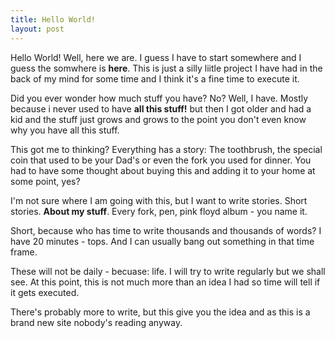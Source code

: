 ```yaml
---
title: Hello World!
layout: post
---
```


Hello World! Well, here we are. I guess I have to start somewhere and I guess the somwhere is **here**. This is just a silly liitle project I have had in the back of my mind for some time and I think it's a fine time to execute it.

Did you ever wonder how much stuff you have? No? Well, I have. Mostly because i never used to have **all this stuff!** but then I got older and had a kid and the stuff just grows and grows to the point you don't even know why you have all this stuff.

This got me to thinking? Everything has a story: The toothbrush, the special coin that used to be your Dad's or even the fork you used for dinner. You had to have some thought about buying this and adding it to your home at some point, yes?

I'm not sure where I am going with this, but I want to write stories. Short stories. **About my stuff**. Every fork, pen, pink floyd album - you name it.

Short, because who has time to write thousands and thousands of words?  I have 20 minutes - tops. And I can usually bang out something in that time frame.

These will not be daily - becuase: life. I will try to write regularly but we shall see. At this point, this is not much more than an idea I had so time will tell if it gets executed.

There's probably more to write, but this give you the idea and as this is a brand new site nobody's reading anyway.